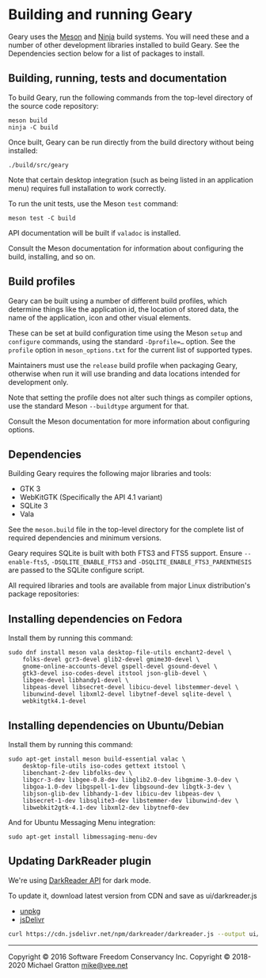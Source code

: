 Building and running Geary
==========================

Geary uses the [Meson](http://mesonbuild.com) and
[Ninja](https://ninja-build.org) build systems. You will need these
and a number of other development libraries installed to build
Geary. See the Dependencies section below for a list of packages to
install.

Building, running, tests and documentation
------------------------------------------

To build Geary, run the following commands from the top-level
directory of the source code repository:

```
meson build
ninja -C build
```

Once built, Geary can be run directly from the build directory without
being installed:

```
./build/src/geary
```

Note that certain desktop integration (such as being listed in an
application menu) requires full installation to work correctly.

To run the unit tests, use the Meson `test` command:

```
meson test -C build
```

API documentation will be built if `valadoc` is installed.

Consult the Meson documentation for information about configuring the
build, installing, and so on.

Build profiles
--------------

Geary can be built using a number of different build profiles, which
determine things like the application id, the location of stored data,
the name of the application, icon and other visual elements.

These can be set at build configuration time using the Meson `setup`
and `configure` commands, using the standard `-Dprofile=…` option. See
the `profile` option in `meson_options.txt` for the current list of
supported types.

Maintainers must use the `release` build profile when packaging Geary,
otherwise when run it will use branding and data locations intended
for development only.

Note that setting the profile does not alter such things as compiler
options, use the standard Meson `--buildtype` argument for that.

Consult the Meson documentation for more information about configuring
options.

Dependencies
------------

Building Geary requires the following major libraries and tools:

 * GTK 3
 * WebKitGTK (Specifically the API 4.1 variant)
 * SQLite 3
 * Vala

See the `meson.build` file in the top-level directory for the complete
list of required dependencies and minimum versions.

Geary requires SQLite is built with both FTS3 and FTS5 support. Ensure
`--enable-fts5`, `-DSQLITE_ENABLE_FTS3` and
`-DSQLITE_ENABLE_FTS3_PARENTHESIS` are passed to the SQLite configure
script.

All required libraries and tools are available from major Linux
distribution's package repositories:

Installing dependencies on Fedora
---------------------------------

Install them by running this command:

```
sudo dnf install meson vala desktop-file-utils enchant2-devel \
    folks-devel gcr3-devel glib2-devel gmime30-devel \
    gnome-online-accounts-devel gspell-devel gsound-devel \
    gtk3-devel iso-codes-devel itstool json-glib-devel \
    libgee-devel libhandy1-devel \
    libpeas-devel libsecret-devel libicu-devel libstemmer-devel \
    libunwind-devel libxml2-devel libytnef-devel sqlite-devel \
    webkitgtk4.1-devel
```

Installing dependencies on Ubuntu/Debian
----------------------------------------

Install them by running this command:

```
sudo apt-get install meson build-essential valac \
    desktop-file-utils iso-codes gettext itstool \
    libenchant-2-dev libfolks-dev \
    libgcr-3-dev libgee-0.8-dev libglib2.0-dev libgmime-3.0-dev \
    libgoa-1.0-dev libgspell-1-dev libgsound-dev libgtk-3-dev \
    libjson-glib-dev libhandy-1-dev libicu-dev libpeas-dev \
    libsecret-1-dev libsqlite3-dev libstemmer-dev libunwind-dev \
    libwebkit2gtk-4.1-dev libxml2-dev libytnef0-dev
```

And for Ubuntu Messaging Menu integration:

```
sudo apt-get install libmessaging-menu-dev
```

Updating DarkReader plugin
--------------------------

We're using [DarkReader API](https://github.com/darkreader/darkreader) for dark mode.

To update it, download latest version from CDN and save as ui/darkreader.js

 - [unpkg](https://unpkg.com/darkreader/)
 - [jsDelivr](https://www.jsdelivr.com/package/npm/darkreader)


```sh
curl https://cdn.jsdelivr.net/npm/darkreader/darkreader.js --output ui/darkreader.js
```

---
Copyright © 2016 Software Freedom Conservancy Inc.
Copyright © 2018-2020 Michael Gratton <mike@vee.net>
